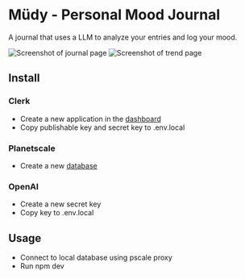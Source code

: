 # Müdy - Personal Mood Journal

A journal that uses a LLM to analyze your entries and log your mood.

![Screenshot of journal page](https://github.com/trebitowski/mudy/assets/29380383/d811a3bc-0ba5-4b0c-99de-f18910c982d7)
![Screenshot of trend page](https://github.com/trebitowski/mudy/assets/29380383/37599e70-b25b-4c85-9e55-53b70ecc8124)

## Install
### Clerk
- Create a new application in the [dashboard](https://dashboard.clerk.com/)
- Copy publishable key and secret key to .env.local
### Planetscale
- Create a new [database](https://app.planetscale.com/)
### OpenAI
- Create a new secret key
- Copy key to .env.local

## Usage
- Connect to local database using pscale proxy
- Run npm dev
